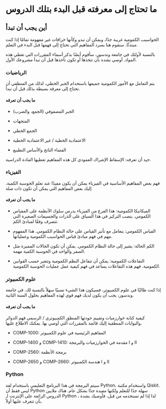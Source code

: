 
# ما تحتاج إلى معرفته قبل البدء بتلك الدروس

## أين يجب أن تبدأ
الحواسيب الكمومية غريبة جدًا، ويمكن أن تبدو وكأنها خرافات غير مفهومة تمامًا إذا كنت مبتدئًا. سنقوم هنا بسرد المفاهيم التي تحتاج إلى فهمها قبل البدء في التعلم.

بالنسبة لأولئك في جامعة وندسور، سأقوم أيضًا بذكر أسماء المقررات التي تغطي هذه المواد. أوصي بشدة بأن تتخذها أو تكون تأخذها قبل أن تبدأ مشروعك الأول.

### الرياضيات
يتم التعامل مع الأمور الكمومية جميعها باستخدام الجبر الخطي، لذلك من المنطقي أن تحتاج إلى معرفة بسيطة بذلك قبل أن تبدأ.

#### ما يجب أن تعرفه

- الجبر المصفوفي (الجمع، والضرب)

- المتجهات

- الجمع الخطي

- الاعتمادية الخطية / غير الاعتمادية الخطية

- الفضاء الناتج والأساس
التطبيع


جيد أن تعرفه:
الإسقاط
الإشراك العمودي
كل هذه المفاهيم تغطيها المادة الدراسية.

### الفيزياء

فهم بعض المفاهيم الأساسية في الفيزياء يمكن أن يكون مفيدًا عند تعلم الحوسبة الكمية. إليك بعض المفاهيم التي يمكن أن تكون ذات صلة

   
#### ما يجب أن تعرفه
-  الميكانيكا الكمومية: هذا الفرع من الفيزياء يدرس سلوك الأنظمة على المقياس الكمومي. ينصب التركيز في هذا السياق على الذرات والجسيمات الصغيرة التي تتصرف وفقًا لمبادئ الكم.

 -   القياس الكمومي: يتعامل مع تأثير القياس على حالة النظام الكمومي. هذا المفهوم مهم في فهم مبادئ قياس الحواسيب الكمومية وعملياتها.

  -  الكم الحالة: يشير إلى حالة النظام الكمومي. يمكن أن تكون الحالات المميزة مثل الصفر والواحد في الحوسبة الكمية مهمة.

   -  التفاعلات الكمومية: يمكن أن تتفاعل النظم الكمومية وتتغير حسب القوانين الكمومية. فهم هذه التفاعلات يساعد في فهم كيفية عمل عمليات الحوسبة الكمومية.

### علوم الكمبيوتر
إذا كنت طالبًا في علوم الكمبيوتر، فسيكون هذا الشيء نسبيًا سهلاً بالنسبة لك. في جامعة وندسور، يجب أن يكون لديك فهم قوي لهذه المفاهيم بحلول السنة الثانية.

#### ما يجب أن تعرفه
كيفية كتابة خوارزميات وتقييم جودتها
المنطق الكمبيوتري / الرسمي
فهم الدوائر والبوابات المنطقية
إليك قائمة بالمقررات التي أوصي بها. يمكنك الاطلاع عليها.

- COMP-1000: المفاهيم الرئيسية في علوم الكمبيوتر

- COMP-1400 و COMP-1410: مقدمة في الخوارزميات والبرمجة I و II

- COMP-2560: برمجة الأنظمة

- COMP-2650 و COMP-2660: هندسة الكمبيوتر I و II

### Python 
سيتم البرمجة في هذا البرنامج التعليمي باستخدام لغة Python، واستخدام مكتبة Qiskit. ليس فقط أن Python سهلة جدًا للتعلم ولكنها مفيدة جدًا بشكل عام. هناك ملايين الدروس الرائعة على الإنترنت لـ Python ، لذا إذا لم تستخدمه من قبل، فأوصيك بشدة بأن تتعرف عليها أولاً.



